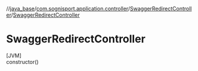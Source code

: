 //[java_base](../../../index.md)/[com.sognisport.application.controller](../index.md)/[SwaggerRedirectController](index.md)/[SwaggerRedirectController](-swagger-redirect-controller.md)

# SwaggerRedirectController

[JVM]\
constructor()
